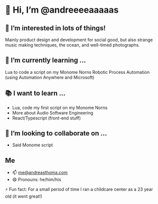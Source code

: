 # 👋 Hi, I’m @andreeeeaaaaas

## 👀 I’m interested in lots of things!

Mainly product design and development for social good, but also strange music making techniques, the ocean, and well-timed photographs.

## 🌱 I’m currently learning ...
Lua to code a script on my Monome Norns
Robotic Process Automation (using Automation Anywhere and Microsoft)

## 📚 I want to learn ...
- Lua, code my first script on my Monome Norns
- More about Audio Software Engineering
- React/Typescript (front-end stuff)

## 💞️ I’m looking to collaborate on ...
- Said Monome script
## Me
- 📫 me@andreasthoma.com
- 😄 Pronouns: he/him/his

⚡ Fun fact: For a small period of time I ran a childcare center as a 23 year old (it went great!)<br>

<!---
andreeeeaaaaas/andreeeeaaaaas is a ✨ special ✨ repository because its `README.md` (this file) appears on your GitHub profile.
You can click the Preview link to take a look at your changes.
--->
